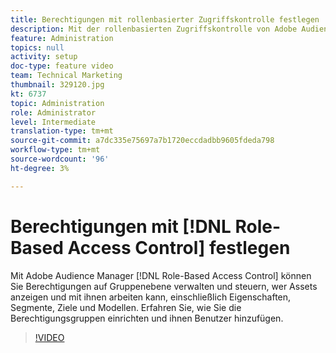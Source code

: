 ```yaml
---
title: Berechtigungen mit rollenbasierter Zugriffskontrolle festlegen
description: Mit der rollenbasierten Zugriffskontrolle von Adobe Audience Manager können Sie Berechtigungen auf Gruppenebene verwalten und steuern, wer Assets anzeigen und mit ihnen arbeiten kann, einschließlich Eigenschaften, Segmente, Ziele und Modelle. Erfahren Sie, wie Sie die Berechtigungsgruppen einrichten und ihnen Benutzer hinzufügen.
feature: Administration
topics: null
activity: setup
doc-type: feature video
team: Technical Marketing
thumbnail: 329120.jpg
kt: 6737
topic: Administration
role: Administrator
level: Intermediate
translation-type: tm+mt
source-git-commit: a7dc335e75697a7b1720eccdadbb9605fdeda798
workflow-type: tm+mt
source-wordcount: '96'
ht-degree: 3%

---
```



# Berechtigungen mit [!DNL Role-Based Access Control] festlegen

Mit Adobe Audience Manager [!DNL Role-Based Access Control] können Sie Berechtigungen auf Gruppenebene verwalten und steuern, wer Assets anzeigen und mit ihnen arbeiten kann, einschließlich Eigenschaften, Segmente, Ziele und Modellen. Erfahren Sie, wie Sie die Berechtigungsgruppen einrichten und ihnen Benutzer hinzufügen.

>[!VIDEO](https://video.tv.adobe.com/v/329120/?quality=12&learn=on)

